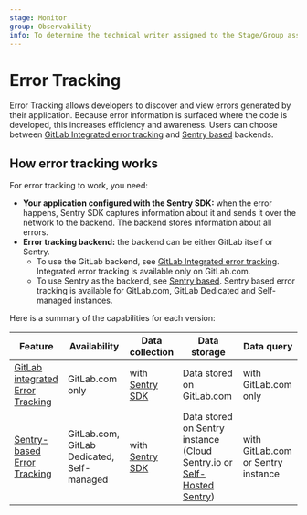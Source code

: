 ```yaml
---
stage: Monitor
group: Observability
info: To determine the technical writer assigned to the Stage/Group associated with this page, see https://handbook.gitlab.com/handbook/product/ux/technical-writing/#assignments
---
```


# Error Tracking

Error Tracking allows developers to discover and view errors generated by their
application. Because error information is surfaced where the code is developed,
this increases efficiency and awareness. Users can choose between
[GitLab Integrated error tracking](integrated_error_tracking.md) and
[Sentry based](sentry_error_tracking.md) backends.

## How error tracking works

For error tracking to work, you need:

- **Your application configured with the Sentry SDK:** when the error happens, Sentry SDK captures information
  about it and sends it over the network to the backend. The backend stores information about all
  errors.
- **Error tracking backend:** the backend can be either GitLab itself or Sentry.
  - To use the GitLab backend, see [GitLab Integrated error tracking](integrated_error_tracking.md).
    Integrated error tracking is available only on GitLab.com.
  - To use Sentry as the backend, see [Sentry based](sentry_error_tracking.md).
    Sentry based error tracking is available for GitLab.com, GitLab Dedicated and Self-managed instances.

Here is a summary of the capabilities for each version:

| Feature | Availability | Data collection | Data storage | Data query |
| ----------- | ----------- | ----------- | ----------- | ----------- |
| [GitLab integrated Error Tracking](integrated_error_tracking.md) | GitLab.com only | with [Sentry SDK](https://github.com/getsentry/sentry?tab=readme-ov-file#official-sentry-sdks) | Data stored on GitLab.com | with GitLab.com only |
| [Sentry-based Error Tracking](sentry_error_tracking.md) | GitLab.com, GitLab Dedicated, Self-managed | with [Sentry SDK](https://github.com/getsentry/sentry?tab=readme-ov-file#official-sentry-sdks) | Data stored on Sentry instance (Cloud Sentry.io or [Self-Hosted Sentry](https://develop.sentry.dev/self-hosted/)) | with GitLab.com or Sentry instance |
